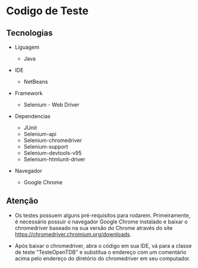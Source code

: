 # Codigo de Teste


## Tecnologias 
                

+ Liguagem
    + Java
    
+ IDE
    + NetBeans  

+ Framework 
    + Selenium - Web Driver  
    
+ Dependencias    
    + JUnit
    + Selenium-api
    + Selenium-chromedriver
    + Selenium-support
    + Selenium-devtools-v95
    + Selenium-htmlunit-driver
    
+ Navegador
    + Google Chrome  



## Atenção

   - Os testes possuem alguns pré-requisitos para rodarem. Primeiramente, é necessário possuir o navegador Google Chrome instalado e baixar o chromedriver baseado na sua versão do Chrome através do site https://chromedriver.chromium.org/downloads.

   -  Após baixar o chromedriver, abra o código em sua IDE, vá para a classe de teste "TesteOpenTDB" e substitua o endereço com um comentário acima pelo endereço do diretório do chromedriver em seu computador.
